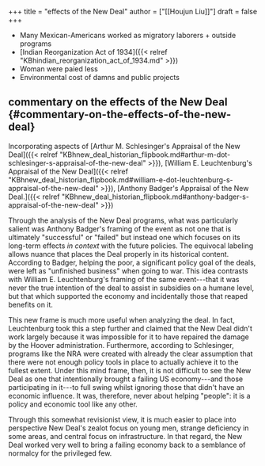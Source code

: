 +++
title = "effects of the New Deal"
author = ["[[Houjun Liu]]"]
draft = false
+++

-   Many Mexican-Americans worked as migratory laborers + outside programs
-   [Indian Reorganization Act of 1934]({{< relref "KBhindian_reorganization_act_of_1934.md" >}})
-   Woman were paied less
-   Environmental cost of damns and public projects


## commentary on the effects of the New Deal {#commentary-on-the-effects-of-the-new-deal}

Incorporating aspects of [Arthur M. Schlesinger's Appraisal of the New Deal]({{< relref "KBhnew_deal_historian_flipbook.md#arthur-m-dot-schlesinger-s-appraisal-of-the-new-deal" >}}), [William E. Leuchtenburg's Appraisal of the New Deal]({{< relref "KBhnew_deal_historian_flipbook.md#william-e-dot-leuchtenburg-s-appraisal-of-the-new-deal" >}}), [Anthony Badger's Appraisal of the New Deal.]({{< relref "KBhnew_deal_historian_flipbook.md#anthony-badger-s-appraisal-of-the-new-deal" >}})

Through the analysis of the New Deal programs, what was particularly salient was Anthony Badger's framing of the event as not one that is ultimately "successful" or "failed" but instead one which focuses on its long-term effects _in context_ with the future policies. The equivocal labeling allows nuance that places the Deal properly in its historical content. According to Badger, helping the poor, a significant policy goal of the deals, were left as "unfinished business" when going to war. This idea contrasts with William E. Leuchtenburg's framing of the same event---that it was never the true intention of the deal to assist in subsidies on a humane level, but that which supported the economy and incidentally those that reaped benefits on it.

This new frame is much more useful when analyzing the deal. In fact, Leuchtenburg took this a step further and claimed that the New Deal didn't work largely because it was impossible for it to have repaired the damage by the Hoover administration. Furthermore, according to Schlesinger, programs like the NRA were created with already the clear assumption that there were not enough policy tools in place to actually achieve it to the fullest extent. Under this mind frame, then, it is not difficult to see the New Deal as one that intentionally brought a failing US economy---and those participating in it---to full swing whilst ignoring those that didn't have an economic influence. It was, therefore, never about helping "people": it is a policy and economic tool like any other.

Through this somewhat revisionist view, it is much easier to place into perspective New Deal's zealot focus on young men, strange deficiency in some areas, and central focus on infrastructure. In that regard, the New Deal worked very well to bring a failing economy back to a semblance of normalcy for the privileged few.